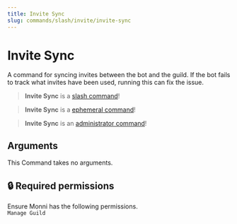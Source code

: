 ```yaml
---
title: Invite Sync
slug: commands/slash/invite/invite-sync
---
```

# Invite Sync

A command for syncing invites between the bot and the guild. If the bot fails to track what invites have been used, running this can fix the issue.

> **Invite Sync** is a [slash command](https://docs.monni.fyi/tutorials/slash-commands)!

> **Invite Sync** is a [ephemeral command](https://docs.monni.fyi/tutorials/ephemeral-commands)!

> **Invite Sync** is an [administrator command](https://docs.monni.fyi/tutorials/administrator-commands)!

## Arguments

This Command takes no arguments.

## 🔒 Required permissions

Ensure Monni has the following permissions.  
`Manage Guild`